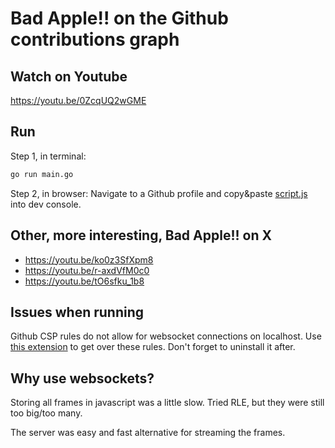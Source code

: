 # Bad Apple!! on the Github contributions graph

## Watch on Youtube
https://youtu.be/0ZcqUQ2wGME

## Run
Step 1, in terminal:
```bash
go run main.go
```
Step 2, in browser:
Navigate to a Github profile and copy&paste [script.js](script.js) into dev console.

## Other, more interesting, Bad Apple!! on X
- https://youtu.be/ko0z3SfXpm8
- https://youtu.be/r-axdVfM0c0
- https://youtu.be/tO6sfku_1b8

## Issues when running
Github CSP rules do not allow for websocket connections on localhost. Use
[this extension](https://chrome.google.com/webstore/detail/always-disable-content-se/ffelghdomoehpceihalcnbmnodohkibj)
to get over these rules. Don't forget to uninstall it after.

## Why use websockets?
Storing all frames in javascript was a little slow. Tried RLE, but they were still
too big/too many.

The server was easy and fast alternative for streaming the frames.
